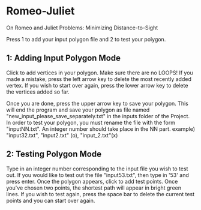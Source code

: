 # Romeo-Juliet

On Romeo and Juliet Problems: Minimizing Distance-to-Sight

Press 1 to add your input polygon file and 2 to test your polygon.

## 1: Adding Input Polygon Mode
Click to add vertices in your polygon.
Make sure there are no LOOPS!
If you made a mistake, press the left arrow key to delete the most recently added vertex.
If you wish to start over again, press the lower arrow key to delete the vertices added so far.

Once you are done, press the upper arrow key to save your polygon. 
This will end the program and save your polygon as file named "new_input_please_save_separately.txt" in the inputs folder of the Project.
In order to test your polygon, you must rename the file with the form "inputNN.txt". An integer number should take place in the NN part.
example) "input32.txt", "input2.txt" (o), "input_2.txt"(x)


## 2: Testing Polygon Mode
Type in an integer number corresponding to the input file you wish to test out. 
If you would like to test out the file "input53.txt", then type in '53' and press enter.
Once the polygon appears, click to add test points.
Once you've chosen two points, the shortest path will appear in bright green lines.
If you wish to test again, press the space bar to delete the current test points and you can start over again.
